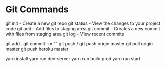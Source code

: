 # Git Commands

git init - Create a new git repo
git status - View the changes to your project code
git add - Add files to staging area
git commit - Creates a new commit with files from staging area
git log - View recent commits

git add .
git commit -m ""
git push / git push origin master
git pull origin master
git push heroku master



yarn install
yarn run dev-server
yarn run build:prod
yarn run start


